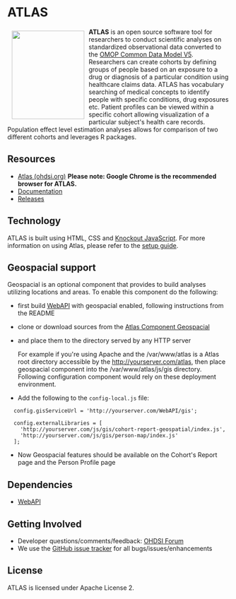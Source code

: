 # ATLAS

<a href="http://www.ohdsi.org/web/atlas"><img src="http://www.ohdsi.org/web/wiki/lib/exe/fetch.php?cache=&media=documentation:software:logo_without_text.png" align="left" hspace="10" vspace="6" width="164" height="200"></a>

**ATLAS** is an open source software tool for researchers to conduct scientific analyses on standardized observational data converted to the [OMOP Common Data Model V5](https://github.com/OHDSI/CommonDataModel/wiki "OMOP Common Data Model V5"). Researchers can create cohorts by defining groups of people based on an exposure to a drug or diagnosis of a particular condition using healthcare claims data. ATLAS has vocabulary searching of medical concepts to identify people with specific conditions, drug exposures etc. Patient profiles can be viewed within a specific cohort allowing visualization of a particular subject's health care records. Population effect level estimation analyses allows for comparison of two different cohorts and leverages R packages.

## Resources

* [Atlas (ohdsi.org)](http://atlas-demo.ohdsi.org/) **Please note: Google Chrome is the recommended browser for ATLAS.**
* [Documentation](https://github.com/OHDSI/Atlas/wiki)
* [Releases](https://github.com/OHDSI/Atlas/releases "Atlas releases")

## Technology

ATLAS is built using HTML, CSS and [Knockout JavaScript](http://knockoutjs.com/ "Knockout JavaScript"). For more information on using Atlas, please refer to the [setup guide](https://github.com/OHDSI/Atlas/wiki/Atlas-Setup-Guide "setup guide").

## Geospacial support

Geospacial is an optional component that provides to build analyses utilizing locations and areas.
To enable this component do the following:
* first build [WebAPI](https://github.com/OHDSI/WebAPI) with geospacial enabled, following instructions 
from the README
* clone or download sources from the [Atlas Component Geospacial](https://github.com/OHDSI/atlas-component-geospacial)
* and place them to the directory served by any HTTP server

  For example if you're using Apache and the /var/www/atlas is a Atlas root directory
accessible by the http://yourserver.com/atlas, 
then place geospacial component into the /var/www/atlas/js/gis directory.
Following configuration component would rely on these deployment environment.
 
* Add the following to the `config-local.js` file:
```
  config.gisServiceUrl = 'http://yourserver.com/WebAPI/gis';

  config.externalLibraries = [
    'http://yourserver.com/js/gis/cohort-report-geospatial/index.js',
    'http://yourserver.com/js/gis/person-map/index.js'
  ];

```
* Now Geospacial features should be available on the Cohort's Report page and the Person Profile page


## Dependencies
- [WebAPI](https://github.com/OHDSI/WebAPI "WebAPI")

## Getting Involved
* Developer questions/comments/feedback: <a href="http://forums.ohdsi.org/c/developers">OHDSI Forum</a>
* We use the <a href="../../issues">GitHub issue tracker</a> for all bugs/issues/enhancements

## License
ATLAS is licensed under Apache License 2.
